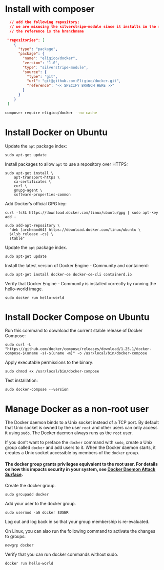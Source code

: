 
# Install with composer
```json
  // add the following repository:
  // we are misusing the silverstripe-module since it installs in the root folder
  // the reference is the branchname

 "repositories": [
    {
      "type": "package",
      "package": {
        "name": "eligioo/docker",
        "version": "1.0",
        "type": "silverstripe-module",
        "source": {
          "type": "git",
          "url": "git@github.com:Eligioo/docker.git",
          "reference": "<< SPECIFY BRANCH HERE >>"
        }
      }
    }
 ]
```

```bash
composer require eligioo/docker --no-cache
```


# Install Docker on Ubuntu

Update the `apt` package index:

```
sudo apt-get update
```

Install packages to allow `apt` to use a repository over HTTPS:
```
sudo apt-get install \
    apt-transport-https \
    ca-certificates \
    curl \
    gnupg-agent \
    software-properties-common
```

Add Docker’s official GPG key:

```
curl -fsSL https://download.docker.com/linux/ubuntu/gpg | sudo apt-key add -
```

```
sudo add-apt-repository \
  "deb [arch=amd64] https://download.docker.com/linux/ubuntu \
  $(lsb_release -cs) \
  stable"
```
Update the `apt` package index.
```
sudo apt-get update
```

Install the latest version of Docker Engine - Community and containerd:
```
sudo apt-get install docker-ce docker-ce-cli containerd.io
```

Verify that Docker Engine - Community is installed correctly by running the hello-world image.
```
sudo docker run hello-world
```

# Install Docker Compose on Ubuntu

Run this command to download the current stable release of Docker Compose:
```
sudo curl -L "https://github.com/docker/compose/releases/download/1.25.1/docker-compose-$(uname -s)-$(uname -m)" -o /usr/local/bin/docker-compose
```

Apply executable permissions to the binary:
```
sudo chmod +x /usr/local/bin/docker-compose
```

Test installation:
```
sudo docker-compose --version
```

# Manage Docker as a non-root user
The Docker daemon binds to a Unix socket instead of a TCP port. By default that Unix socket is owned by the user `root` and other users can only access it using `sudo`. The Docker daemon always runs as the `root` user.

If you don’t want to preface the `docker` command with `sudo`, create a Unix group called `docker` and add users to it. When the Docker daemon starts, it creates a Unix socket accessible by members of the `docker` group.

#### The docker group grants privileges equivalent to the root user. For details on how this impacts security in your system, see [Docker Daemon Attack Surface](https://docs.docker.com/engine/security/security/#docker-daemon-attack-surface).

Create the docker group.
```
sudo groupadd docker
```

Add your user to the docker group.
```
sudo usermod -aG docker $USER
```

Log out and log back in so that your group membership is re-evaluated.

On Linux, you can also run the following command to activate the changes to groups:
```
newgrp docker 
```

Verify that you can run docker commands without sudo.
```
docker run hello-world
```